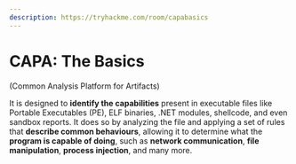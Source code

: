```yaml
---
description: https://tryhackme.com/room/capabasics
---
```


# CAPA: The Basics

(Common Analysis Platform for Artifacts)&#x20;

It is designed to **identify the capabilities** present in executable files like Portable Executables (PE), ELF binaries, .NET modules, shellcode, and even sandbox reports. It does so by analyzing the file and applying a set of rules that **describe common behaviours**, allowing it to determine what the **program is capable of doing**, such as **network communication**, **file manipulation**, **process injection**, and many more.
